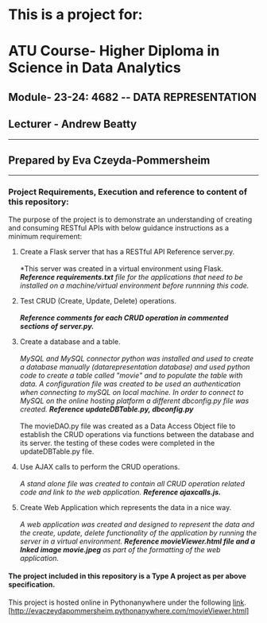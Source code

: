 # This is a project for:
# **ATU Course**- Higher Diploma in Science in Data Analytics
## **Module**- 23-24: 4682 -- DATA REPRESENTATION
## **Lecturer** - Andrew Beatty
---
##  Prepared by Eva Czeyda-Pommersheim
---
### **Project Requirements, Execution and reference to content of this repository:**

The purpose of the project is to demonstrate an understanding of creating and consuming RESTful APIs with below guidance instructions as a minimum requirement:<br>

1. Create a Flask server that has a RESTful API Reference server.py.<br><br>
*This server was created in a virtual environment using Flask. ***Reference requirements.txt*** *file for the applications that need to be installed on a machine/virtual environment before runnning this code.*<br>

2. Test CRUD (Create, Update, Delete) operations.<br><br>
***Reference comments for each CRUD operation in commented sections of server.py.***<br>

3. Create a database and a table.<br><br>
*MySQL and MySQL connector python was installed and used to create a database manually (datarepresentation database) and used python code to create a table called "movie" and to populate the table with data. A configuration file was created to be used an authentication when connecting to mySQL on local machine. In order to connect to MySQL on the online hosting platform a different dbconfig.py file was created.*
***Reference updateDBTable.py, dbconfig.py***<br><br>
The movieDAO.py file was created as a Data Access Object file to establish the CRUD operations via functions between the database and its server. the testing of these codes were completed in the updateDBTable.py file.<br>

4. Use AJAX calls to perform the CRUD operations.<br><br>
*A stand alone file was created to contain all CRUD operation related code and link to the web application.* ***Reference ajaxcalls.js.***<br>

5. Create Web Application which represents the data in a nice way.<br><br>
*A web application was created and designed to represent the data and the create, update, delete functionality of the application by running the server in a virtual environment.* ***Reference movieViewer.html file and a lnked image movie.jpeg*** *as part of the formatting of the web application.*

#### The project included in this repository is a Type A project as per above specification. 

This project is hosted online in Pythonanywhere under the following [link](http://evaczeydapommersheim.pythonanywhere.com/movieViewer.html). [http://evaczeydapommersheim.pythonanywhere.com/movieViewer.html]